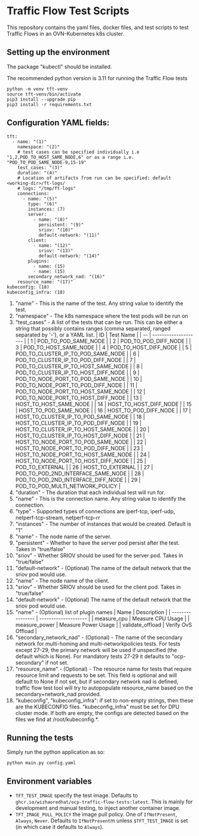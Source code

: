 # Traffic Flow Test Scripts

This repository contains the yaml files, docker files, and test scripts to test Traffic Flows in an OVN-Kubernetes k8s cluster.

## Setting up the environment

The package "kubectl" should be installed.

The recommended python version is 3.11 for running the Traffic Flow tests

```
python -m venv tft-venv
source tft-venv/bin/activate
pip3 install --upgrade pip
pip3 install -r requirements.txt
```

## Configuration YAML fields:

```
tft:
  - name: "(1)"
    namespace: "(2)"
    # test cases can be specified individually i.e "1,2,POD_TO_HOST_SAME_NODE,6" or as a range i.e. "POD_TO_POD_SAME_NODE-9,15-19"
    test_cases: "(3)"
    duration: "(4)"
    # Location of artifacts from run can be specified: default <working-dir>/ft-logs/
    # logs: "/tmp/ft-logs"
    connections:
      - name: "(5)"
        type: "(6)"
        instances: (7)
        server:
          - name: "(8)"
            persistent: "(9)"
            sriov: "(10)"
            default-network: "(11)"
        client:
          - name: "(12)"
            sriov: "(13)"
            default-network: "(14)"
        plugins:
          - name: (15)
          - name: (15)
        secondary_network_nad: "(16)"
	resource_name: "(17)"
kubeconfig: (18)
kubeconfig_infra: (18)
```

1. "name" - This is the name of the test. Any string value to identify the test.
2. "namespace" - The k8s namespace where the test pods will be run on
3. "test_cases" - A list of the tests that can be run. This can be either a string
     that possibly contains ranges (comma separated, ranged separated by '-'), or a
     YAML list.
    | ID | Test Name            |
    | -- | -------------------- |
    | 1  | POD_TO_POD_SAME_NODE |
    | 2  | POD_TO_POD_DIFF_NODE |
    | 3  | POD_TO_HOST_SAME_NODE |
    | 4  | POD_TO_HOST_DIFF_NODE |
    | 5  | POD_TO_CLUSTER_IP_TO_POD_SAME_NODE |
    | 6  | POD_TO_CLUSTER_IP_TO_POD_DIFF_NODE |
    | 7  | POD_TO_CLUSTER_IP_TO_HOST_SAME_NODE |
    | 8  | POD_TO_CLUSTER_IP_TO_HOST_DIFF_NODE |
    | 9  | POD_TO_NODE_PORT_TO_POD_SAME_NODE |
    | 10 | POD_TO_NODE_PORT_TO_POD_DIFF_NODE |
    | 11 | POD_TO_NODE_PORT_TO_HOST_SAME_NODE |
    | 12 | POD_TO_NODE_PORT_TO_HOST_DIFF_NODE |
    | 13 | HOST_TO_HOST_SAME_NODE |
    | 14 | HOST_TO_HOST_DIFF_NODE |
    | 15 | HOST_TO_POD_SAME_NODE |
    | 16 | HOST_TO_POD_DIFF_NODE |
    | 17 | HOST_TO_CLUSTER_IP_TO_POD_SAME_NODE |
    | 18 | HOST_TO_CLUSTER_IP_TO_POD_DIFF_NODE |
    | 19 | HOST_TO_CLUSTER_IP_TO_HOST_SAME_NODE |
    | 20 | HOST_TO_CLUSTER_IP_TO_HOST_DIFF_NODE |
    | 21 | HOST_TO_NODE_PORT_TO_POD_SAME_NODE |
    | 22 | HOST_TO_NODE_PORT_TO_POD_DIFF_NODE |
    | 23 | HOST_TO_NODE_PORT_TO_HOST_SAME_NODE |
    | 24 | HOST_TO_NODE_PORT_TO_HOST_DIFF_NODE |
    | 25 | POD_TO_EXTERNAL |
    | 26 | HOST_TO_EXTERNAL |
    | 27 | POD_TO_POD_2ND_INTERFACE_SAME_NODE |
    | 28 | POD_TO_POD_2ND_INTERFACE_DIFF_NODE |
    | 29 | POD_TO_POD_MULTI_NETWORK_POLICY |
4. "duration" - The duration that each individual test will run for.
5. "name" - This is the connection name. Any string value to identify the connection.
6. "type" - Supported types of connections are iperf-tcp, iperf-udp, netperf-tcp-stream, netperf-tcp-rr
7. "instances" - The number of instances that would be created. Default is "1"
8. "name" - The node name of the server.
9. "persistent" - Whether to have the server pod persist after the test. Takes in "true/false"
10. "sriov" - Whether SRIOV should be used for the server pod. Takes in "true/false"
11. "default-network" - (Optional) The name of the default network that the sriov pod would use.
12. "name" - The node name of the client.
13. "sriov" - Whether SRIOV should be used for the client pod. Takes in "true/false"
14. "default-network" - (Optional) The name of the default network that the sriov pod would use.
15. "name" - (Optional) list of plugin names
    | Name             | Description          |
    | ---------------- | -------------------- |
    | measure_cpu      | Measure CPU Usage    |
    | measure_power    | Measure Power Usage  |
    | validate_offload | Verify OvS Offload   |
16. "secondary_network_nad" - (Optional) - The name of the secondary network for multi-homing and multi-networkpolicies tests. For tests except 27-29, the primary network will be used if unspecified (the default which is None). For mandatory tests 27-29 it defaults to "ocp-secondary" if not set.
17. "resource_name" - (Optional) - The resource name for tests that require resource limit and requests to be set. This field is optional and will default to None if not set, but if secondary network nad is defined, traffic flow test
tool will try to autopopulate resource_name based on the secondary+network_nad provided.
18. "kubeconfig", "kubeconfig_infra": if set to non-empty strings, then these are the KUBECONFIG
  files. "kubeconfig_infra" must be set for DPU cluster mode. If both are empty, the configs
  are detected based on the files we find at /root/kubeconfig.*.

## Running the tests

Simply run the python application as so:

```
python main.py config.yaml
```

## Environment variables

- `TFT_TEST_IMAGE` specify the test image. Defaults to `ghcr.io/wizhaoredhat/ocp-traffic-flow-tests:latest`.
     This is mainly for development and manual testing, to inject another container image.
- `TFT_IMAGE_PULL_POLICY` the image pull policy. One of `IfNotPresent`, `Always`, `Never`.
     Defaults to `IfNotPresent`m unless `$TFT_TEST_IMAGE` is set (in which case it defaults
     to `Always`).
